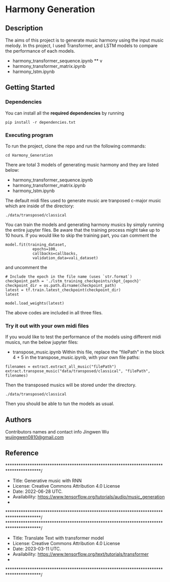 # Harmony Generation


## Description
The aims of this project is to generate music harmony using the input music melody. In ths project, I used Transformer, and LSTM models to compare the performance of each models.

* harmony_transformer_sequence.ipynb
** v
* harmony_transformer_matrix.ipynb
* harmony_lstm.ipynb





## Getting Started


### Dependencies
You can install all the **required dependencies** by running
```
pip install -r dependencies.txt
```


### Executing program

To run the project, clone the repo and run the following commands:

```
cd Harmony_Generation
```
There are total 3 models of generating music harmony and they are listed below:
* harmony_transformer_sequence.ipynb
* harmony_transformer_matrix.ipynb
* harmony_lstm.ipynb

The default midi files used to generate music are tranposed c-major music which are inside of the directory:
```
./data/transposed/classical
```
You can train the models and generating harmony musics by simply running the entire jupyter files. Be aware that the training process might take up to 10 hours. 
If you would like to skip the training part, you can comment the 

```
model.fit(training_dataset,
            epochs=100,
            callbacks=callbacks,
            validation_data=vali_dataset)

```
and uncomment the 
```
# Include the epoch in the file name (uses `str.format`)
checkpoint_path = './lstm_training_checkpoints/ckpt_{epoch}'
checkpoint_dir = os.path.dirname(checkpoint_path)
latest = tf.train.latest_checkpoint(checkpoint_dir)
latest

model.load_weights(latest)
```
The above codes are included in all three files.

### Try it out with your own midi files
If you would like to test the performance of the models using different midi musics, run the below jupyter files:
* transpose_music.ipynb
Within this file, replace the "filePath" in the block 4 + 5 in the transpose_music.ipynb, with your own file paths:
```
filenames = extract.extract_all_music("filePath")
extract.transpose_music("data/transposed/classical", "filePath", filenames)
```
Then the transposed musics will be stored under the directory.
```
./data/transposed/classical
```
Then you should be able to tun the models as usual.

## Authors

Contributors names and contact info
Jingwen Wu
wujingwen0810@gmail.com


## Reference
***************************************************************************************/
*    Title: Generative music with RNN 
*    License: Creative Commons Attribution 4.0 License
*    Date: 2022-06-28 UTC.
*    Availability:  https://www.tensorflow.org/tutorials/audio/music_generation
*
***************************************************************************************/
***************************************************************************************/
*    Title: Translate Text with transformer model
*    License: Creative Commons Attribution 4.0 License
*    Date: 2023-03-11 UTC.
*    Availability:  https://www.tensorflow.org/text/tutorials/transformer
*
***************************************************************************************/


